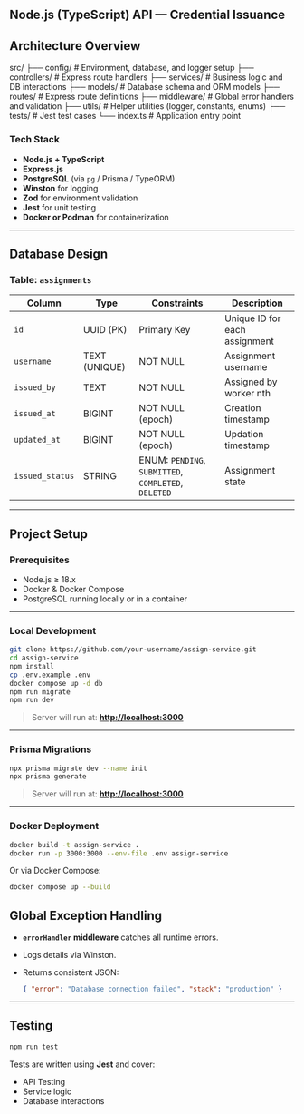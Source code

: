 ## Node.js (TypeScript) API — Credential Issuance

## Architecture Overview

src/
├── config/                # Environment, database, and logger setup
├── controllers/           # Express route handlers
├── services/              # Business logic and DB interactions
├── models/                # Database schema and ORM models
├── routes/                # Express route definitions
├── middleware/            # Global error handlers and validation
├── utils/                 # Helper utilities (logger, constants, enums)
├── tests/                 # Jest test cases
└── index.ts               # Application entry point

### Tech Stack

- **Node.js + TypeScript**
- **Express.js**
- **PostgreSQL** (via `pg` / Prisma / TypeORM)
- **Winston** for logging
- **Zod** for environment validation
- **Jest** for unit testing
- **Docker or Podman** for containerization

---

## Database Design

### Table: `assignments`

| Column             | Type          | Constraints                      | Description |
|--------------------|---------------|----------------------------------|-------------|
| `id`               | UUID (PK)     | Primary Key                      | Unique ID for each assignment |
| `username`         | TEXT (UNIQUE) | NOT NULL                         | Assignment username |
| `issued_by`        | TEXT          | NOT NULL                         | Assigned by worker nth |
| `issued_at`        | BIGINT        | NOT NULL (epoch)                 | Creation timestamp |
| `updated_at`       | BIGINT        | NOT NULL (epoch)                 | Updation timestamp |
| `issued_status`    | STRING        | ENUM: `PENDING`, `SUBMITTED`, `COMPLETED`, `DELETED`  | Assignment state |

---

## Project Setup

### Prerequisites

- Node.js ≥ 18.x
- Docker & Docker Compose
- PostgreSQL running locally or in a container

---

### Local Development

```bash
git clone https://github.com/your-username/assign-service.git
cd assign-service
npm install
cp .env.example .env
docker compose up -d db
npm run migrate
npm run dev
```

> Server will run at: **[http://localhost:3000](http://localhost:3000)**

---

### Prisma Migrations

```bash
npx prisma migrate dev --name init
npx prisma generate
```

> Server will run at: **[http://localhost:3000](http://localhost:3000)**

---

### Docker Deployment

```bash
docker build -t assign-service .
docker run -p 3000:3000 --env-file .env assign-service
```

Or via Docker Compose:

```bash
docker compose up --build
```

## Global Exception Handling

- **`errorHandler` middleware** catches all runtime errors.
- Logs details via Winston.
- Returns consistent JSON:

  ```json
  { "error": "Database connection failed", "stack": "production" }
  ```

---

## Testing

```bash
npm run test
```

Tests are written using **Jest** and cover:

- API Testing
- Service logic
- Database interactions
